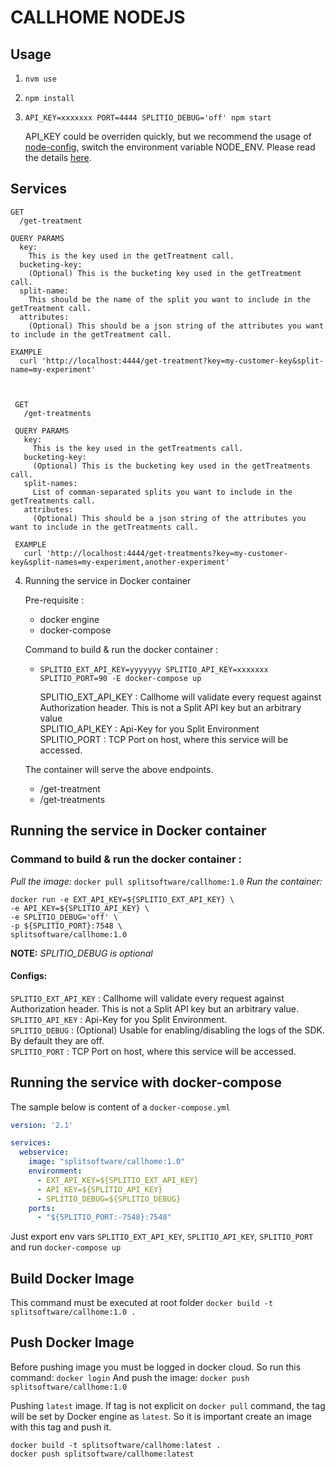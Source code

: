 # CALLHOME NODEJS

## Usage

1. `nvm use`
2. `npm install`
3. `API_KEY=xxxxxxx PORT=4444 SPLITIO_DEBUG='off' npm start`

   API_KEY could be overriden quickly, but we recommend the usage of [node-config](https://github.com/lorenwest/node-config#quick-start),
   switch the environment variable NODE_ENV. Please read the details [here](https://github.com/lorenwest/node-config#quick-start).

## Services

    GET
      /get-treatment

    QUERY PARAMS
      key:
        This is the key used in the getTreatment call.
      bucketing-key:
        (Optional) This is the bucketing key used in the getTreatment call.
      split-name:
        This should be the name of the split you want to include in the getTreatment call.
      attributes:
        (Optional) This should be a json string of the attributes you want to include in the getTreatment call.

    EXAMPLE
      curl 'http://localhost:4444/get-treatment?key=my-customer-key&split-name=my-experiment'



     GET
       /get-treatments

     QUERY PARAMS
       key:
         This is the key used in the getTreatments call.
       bucketing-key:
         (Optional) This is the bucketing key used in the getTreatments call.
       split-names:
         List of comman-separated splits you want to include in the getTreatments call.
       attributes:
         (Optional) This should be a json string of the attributes you want to include in the getTreatments call.

     EXAMPLE
       curl 'http://localhost:4444/get-treatments?key=my-customer-key&split-names=my-experiment,another-experiment'

4. Running the service in Docker container

    Pre-requisite :
    - docker engine
    - docker-compose

    Command to build & run the docker container :
    - `SPLITIO_EXT_API_KEY=yyyyyyy SPLITIO_API_KEY=xxxxxxx SPLITIO_PORT=90 -E docker-compose up`

      SPLITIO_EXT_API_KEY : Callhome will validate every request against Authorization header. This is not a Split API key but an arbitrary value <br>
      SPLITIO_API_KEY : Api-Key for you Split Environment <br>
      SPLITIO_PORT : TCP Port on host, where this service will be accessed.

    The container will serve the above endpoints.
    - /get-treatment
    - /get-treatments

## Running the service in Docker container

### Command to build & run the docker container :
*Pull the image:* `docker pull splitsoftware/callhome:1.0`
*Run the container:*
```shell
docker run -e EXT_API_KEY=${SPLITIO_EXT_API_KEY} \
-e API_KEY=${SPLITIO_API_KEY} \
-e SPLITIO_DEBUG='off' \ 
-p ${SPLITIO_PORT}:7548 \
splitsoftware/callhome:1.0
```
**NOTE:** *SPLITIO_DEBUG is optional*

#### Configs:
`SPLITIO_EXT_API_KEY` : Callhome will validate every request against Authorization header. This is not a Split API key but an arbitrary value.  
`SPLITIO_API_KEY` : Api-Key for you Split Environment.  
`SPLITIO_DEBUG` : (Optional) Usable for enabling/disabling the logs of the SDK. By default they are off.  
`SPLITIO_PORT` : TCP Port on host, where this service will be accessed. 

## Running the service with docker-compose
The sample below is content of a `docker-compose.yml`
```yaml
version: '2.1'

services:
  webservice:
    image: "splitsoftware/callhome:1.0"
    environment:
      - EXT_API_KEY=${SPLITIO_EXT_API_KEY}
      - API_KEY=${SPLITIO_API_KEY}
      - SPLITIO_DEBUG=${SPLITIO_DEBUG}      
    ports:
      - "${SPLITIO_PORT:-7548}:7548"
```
Just export env vars `SPLITIO_EXT_API_KEY`, `SPLITIO_API_KEY`, `SPLITIO_PORT` and run `docker-compose up`

## Build Docker Image
This command must be executed at root folder
`docker build -t splitsoftware/callhome:1.0 .`

## Push Docker Image
Before pushing image you must be logged in docker cloud. So run this command:
`docker login`
And push the image:
`docker push splitsoftware/callhome:1.0`

Pushing `latest` image. If tag is not explicit on `docker pull` command, the tag will be set by Docker engine as `latest`. So it is important create an image with this tag and push it.

```shell
docker build -t splitsoftware/callhome:latest .
docker push splitsoftware/callhome:latest
```
